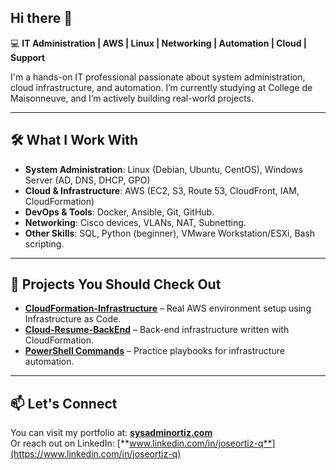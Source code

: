 ## Hi there 👋

💻 **IT Administration | AWS | Linux | Networking | Automation | Cloud | Support** 

I'm a hands-on IT professional passionate about system administration, cloud infrastructure, and automation. I’m currently studying at College de Maisonneuve, and I’m actively building real-world projects.

---

## 🛠️ What I Work With
- **System Administration**: Linux (Debian, Ubuntu, CentOS), Windows Server (AD, DNS, DHCP, GPO)
- **Cloud & Infrastructure**: AWS (EC2, S3, Route 53, CloudFront, IAM, CloudFormation)
- **DevOps & Tools**: Docker, Ansible, Git, GitHub.
- **Networking**: Cisco devices, VLANs, NAT, Subnetting.
- **Other Skills**: SQL, Python (beginner), VMware Workstation/ESXi, Bash scripting.

---

## 📌 Projects You Should Check Out
- **[CloudFormation-Infrastructure](https://github.com/JoseOrtizQ/CloudFormation-Infrastructure)** – Real AWS environment setup using Infrastructure as Code.
- **[Cloud-Resume-BackEnd](https://github.com/JoseOrtizQ/Cloud-Resume-BackEnd.git)** – Back-end infrastructure written with CloudFormation.
- **[PowerShell Commands](https://github.com/JoseOrtizQ/PowerShell-Commands)** – Practice playbooks for infrastructure automation.

---

## 📫 Let's Connect
You can visit my portfolio at: [**sysadminortiz.com**](https://sysadminortiz.com)  
Or reach out on LinkedIn: [**www.linkedin.com/in/joseortiz-q**](https://www.linkedin.com/in/joseortiz-q)
